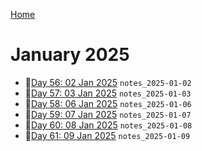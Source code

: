 [Home](../../main.md)

# January 2025


- 📝[Day 56: 02 Jan 2025](./01/notes_2025-01-02.md) `notes_2025-01-02`
- 📝[Day 57: 03 Jan 2025](./01/notes_2025-01-03.md) `notes_2025-01-03`
- 📝[Day 58: 06 Jan 2025](./01/notes_2025-01-06.md) `notes_2025-01-06`
- 📝[Day 59: 07 Jan 2025](./01/notes_2025-01-07.md) `notes_2025-01-07`
- 📝[Day 60: 08 Jan 2025](./01/notes_2025-01-08.md) `notes_2025-01-08`
- 📝[Day 61: 09 Jan 2025](./01/notes_2025-01-09.md) `notes_2025-01-09`
